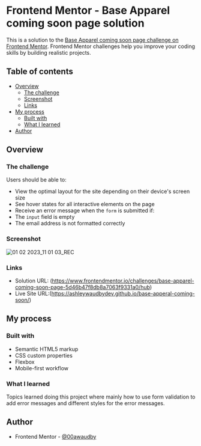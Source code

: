 # Frontend Mentor - Base Apparel coming soon page solution

This is a solution to the [Base Apparel coming soon page challenge on Frontend Mentor](https://www.frontendmentor.io/challenges/base-apparel-coming-soon-page-5d46b47f8db8a7063f9331a0). Frontend Mentor challenges help you improve your coding skills by building realistic projects. 

## Table of contents

- [Overview](#overview)
  - [The challenge](#the-challenge)
  - [Screenshot](#screenshot)
  - [Links](#links)
- [My process](#my-process)
  - [Built with](#built-with)
  - [What I learned](#what-i-learned)
- [Author](#author)




## Overview

### The challenge

Users should be able to:

- View the optimal layout for the site depending on their device's screen size
- See hover states for all interactive elements on the page
- Receive an error message when the `form` is submitted if:
- The `input` field is empty
- The email address is not formatted correctly

### Screenshot


![01 02 2023_11 01 03_REC](https://user-images.githubusercontent.com/84845712/216025252-dfcad526-865b-4265-8fb7-0bac89f855c9.png)





### Links

- Solution URL: (https://www.frontendmentor.io/challenges/base-apparel-coming-soon-page-5d46b47f8db8a7063f9331a0/hub)
- Live Site URL:(https://ashleywaudbydev.github.io/base-apperal-coming-soon/)

## My process

### Built with

- Semantic HTML5 markup
- CSS custom properties
- Flexbox
- Mobile-first workflow



### What I learned

Topics learned doing this project where mainly how to use form validation to add error messages and different styles for the error messages.



## Author

- Frontend Mentor - [@00awaudby](https://www.frontendmentor.io/profile/00awaudby)



